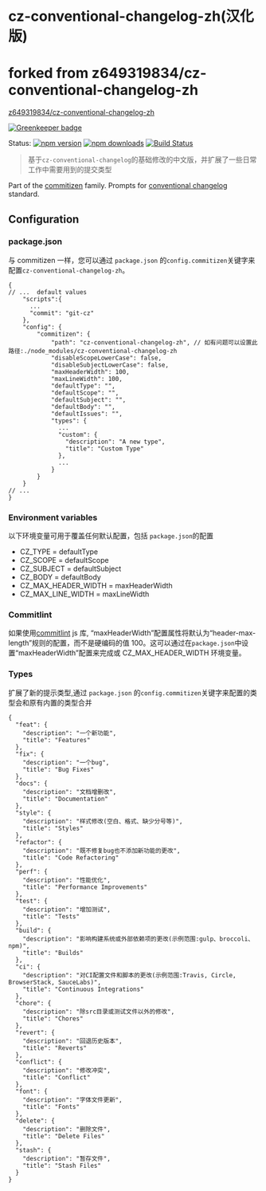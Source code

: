 # cz-conventional-changelog-zh(汉化版)

# forked from z649319834/cz-conventional-changelog-zh

 [z649319834/cz-conventional-changelog-zh](https://github.com/z649319834/cz-conventional-changelog-zh)

[![Greenkeeper badge](https://badges.greenkeeper.io/commitizen/cz-conventional-changelog-zh.svg)](https://greenkeeper.io/)

Status:
[![npm version](https://img.shields.io/npm/v/cz-conventional-changelog-zh.svg?style=flat-square)](https://www.npmjs.org/package/cz-conventional-changelog-zh)
[![npm downloads](https://img.shields.io/npm/dm/cz-conventional-changelog-zh.svg?style=flat-square)](http://npm-stat.com/charts.html?package=cz-conventional-changelog-zh&from=2015-08-01)
[![Build Status](https://img.shields.io/travis/commitizen/cz-conventional-changelog-zh.svg?style=flat-square)](https://travis-ci.org/commitizen/cz-conventional-changelog-zh)

> 基于`cz-conventional-changelog`的基础修改的中文版，并扩展了一些日常工作中需要用到的提交类型

Part of the [commitizen](https://github.com/commitizen/cz-cli) family. Prompts for [conventional changelog](https://github.com/conventional-changelog/conventional-changelog-zh) standard.

## Configuration

### package.json

与 commitizen 一样，您可以通过 `package.json` 的`config.commitizen`关键字来配置`cz-conventional-changelog-zh`。

```json5
{
// ...  default values
    "scripts":{
      ...
      "commit": "git-cz"
    },
    "config": {
        "commitizen": {
            "path": "cz-conventional-changelog-zh", // 如有问题可以设置此路径:./node_modules/cz-conventional-changelog-zh
            "disableScopeLowerCase": false,
            "disableSubjectLowerCase": false,
            "maxHeaderWidth": 100,
            "maxLineWidth": 100,
            "defaultType": "",
            "defaultScope": "",
            "defaultSubject": "",
            "defaultBody": "",
            "defaultIssues": "",
            "types": {
              ...
              "custom": {
                "description": "A new type",
                "title": "Custom Type"
              },
              ...
            }
        }
    }
// ...
}
```

### Environment variables

以下环境变量可用于覆盖任何默认配置，包括 `package.json`的配置

- CZ_TYPE = defaultType
- CZ_SCOPE = defaultScope
- CZ_SUBJECT = defaultSubject
- CZ_BODY = defaultBody
- CZ_MAX_HEADER_WIDTH = maxHeaderWidth
- CZ_MAX_LINE_WIDTH = maxLineWidth

### Commitlint

如果使用[commitlint](https://github.com/conventional-changelog/commitlint) js 库, “maxHeaderWidth”配置属性将默认为“header-max-length”规则的配置，而不是硬编码的值 100。这可以通过在`package.json`中设置“maxHeaderWidth”配置来完成或 CZ_MAX_HEADER_WIDTH 环境变量。

### Types

扩展了新的提示类型,通过 `package.json` 的`config.commitizen`关键字来配置的类型会和原有内置的类型合并

```
{
  "feat": {
    "description": "一个新功能",
    "title": "Features"
  },
  "fix": {
    "description": "一个bug",
    "title": "Bug Fixes"
  },
  "docs": {
    "description": "文档增删改",
    "title": "Documentation"
  },
  "style": {
    "description": "样式修改(空白、格式、缺少分号等)",
    "title": "Styles"
  },
  "refactor": {
    "description": "既不修复bug也不添加新功能的更改",
    "title": "Code Refactoring"
  },
  "perf": {
    "description": "性能优化",
    "title": "Performance Improvements"
  },
  "test": {
    "description": "增加测试",
    "title": "Tests"
  },
  "build": {
    "description": "影响构建系统或外部依赖项的更改(示例范围:gulp、broccoli、npm)",
    "title": "Builds"
  },
  "ci": {
    "description": "对CI配置文件和脚本的更改(示例范围:Travis, Circle, BrowserStack, SauceLabs)",
    "title": "Continuous Integrations"
  },
  "chore": {
    "description": "除src目录或测试文件以外的修改",
    "title": "Chores"
  },
  "revert": {
    "description": "回退历史版本",
    "title": "Reverts"
  },
  "conflict": {
    "description": "修改冲突",
    "title": "Conflict"
  },
  "font": {
    "description": "字体文件更新",
    "title": "Fonts"
  },
  "delete": {
    "description": "删除文件",
    "title": "Delete Files"
  },
  "stash": {
    "description": "暂存文件",
    "title": "Stash Files"
  }
}

```
